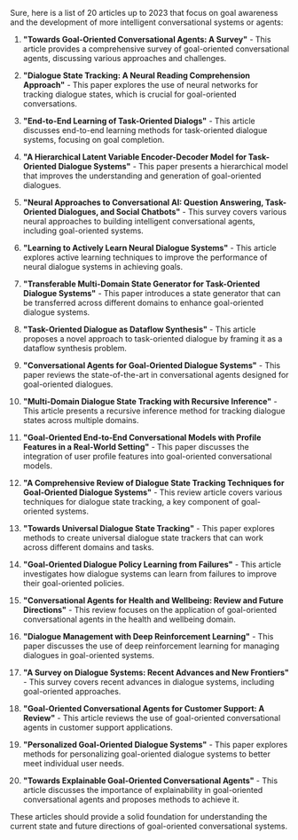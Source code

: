 Sure, here is a list of 20 articles up to 2023 that focus on goal awareness and the development of more intelligent conversational systems or agents:

1. **"Towards Goal-Oriented Conversational Agents: A Survey"** - This article provides a comprehensive survey of goal-oriented conversational agents, discussing various approaches and challenges.
   
2. **"Dialogue State Tracking: A Neural Reading Comprehension Approach"** - This paper explores the use of neural networks for tracking dialogue states, which is crucial for goal-oriented conversations.

3. **"End-to-End Learning of Task-Oriented Dialogs"** - This article discusses end-to-end learning methods for task-oriented dialogue systems, focusing on goal completion.

4. **"A Hierarchical Latent Variable Encoder-Decoder Model for Task-Oriented Dialogue Systems"** - This paper presents a hierarchical model that improves the understanding and generation of goal-oriented dialogues.

5. **"Neural Approaches to Conversational AI: Question Answering, Task-Oriented Dialogues, and Social Chatbots"** - This survey covers various neural approaches to building intelligent conversational agents, including goal-oriented systems.

6. **"Learning to Actively Learn Neural Dialogue Systems"** - This article explores active learning techniques to improve the performance of neural dialogue systems in achieving goals.

7. **"Transferable Multi-Domain State Generator for Task-Oriented Dialogue Systems"** - This paper introduces a state generator that can be transferred across different domains to enhance goal-oriented dialogue systems.

8. **"Task-Oriented Dialogue as Dataflow Synthesis"** - This article proposes a novel approach to task-oriented dialogue by framing it as a dataflow synthesis problem.

9. **"Conversational Agents for Goal-Oriented Dialogue Systems"** - This paper reviews the state-of-the-art in conversational agents designed for goal-oriented dialogues.

10. **"Multi-Domain Dialogue State Tracking with Recursive Inference"** - This article presents a recursive inference method for tracking dialogue states across multiple domains.

11. **"Goal-Oriented End-to-End Conversational Models with Profile Features in a Real-World Setting"** - This paper discusses the integration of user profile features into goal-oriented conversational models.

12. **"A Comprehensive Review of Dialogue State Tracking Techniques for Goal-Oriented Dialogue Systems"** - This review article covers various techniques for dialogue state tracking, a key component of goal-oriented systems.

13. **"Towards Universal Dialogue State Tracking"** - This paper explores methods to create universal dialogue state trackers that can work across different domains and tasks.

14. **"Goal-Oriented Dialogue Policy Learning from Failures"** - This article investigates how dialogue systems can learn from failures to improve their goal-oriented policies.

15. **"Conversational Agents for Health and Wellbeing: Review and Future Directions"** - This review focuses on the application of goal-oriented conversational agents in the health and wellbeing domain.

16. **"Dialogue Management with Deep Reinforcement Learning"** - This paper discusses the use of deep reinforcement learning for managing dialogues in goal-oriented systems.

17. **"A Survey on Dialogue Systems: Recent Advances and New Frontiers"** - This survey covers recent advances in dialogue systems, including goal-oriented approaches.

18. **"Goal-Oriented Conversational Agents for Customer Support: A Review"** - This article reviews the use of goal-oriented conversational agents in customer support applications.

19. **"Personalized Goal-Oriented Dialogue Systems"** - This paper explores methods for personalizing goal-oriented dialogue systems to better meet individual user needs.

20. **"Towards Explainable Goal-Oriented Conversational Agents"** - This article discusses the importance of explainability in goal-oriented conversational agents and proposes methods to achieve it.

These articles should provide a solid foundation for understanding the current state and future directions of goal-oriented conversational systems.